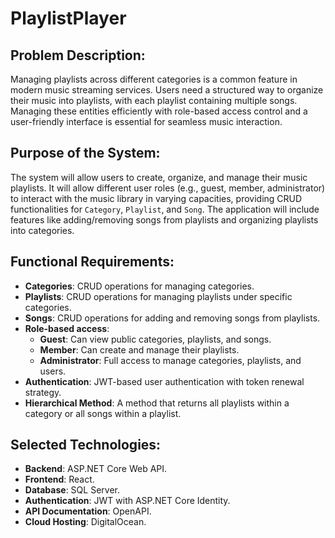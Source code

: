 # PlaylistPlayer

## Problem Description:

Managing playlists across different categories is a common feature in modern music streaming services. Users need a structured way to organize their music into playlists, with each playlist containing multiple songs. Managing these entities efficiently with role-based access control and a user-friendly interface is essential for seamless music interaction.

## Purpose of the System:

The system will allow users to create, organize, and manage their music playlists. It will allow different user roles (e.g., guest, member, administrator) to interact with the music library in varying capacities, providing CRUD functionalities for `Category`, `Playlist`, and `Song`. The application will include features like adding/removing songs from playlists and organizing playlists into categories.

## Functional Requirements:

- **Categories**: CRUD operations for managing categories.
- **Playlists**: CRUD operations for managing playlists under specific categories.
- **Songs**: CRUD operations for adding and removing songs from playlists.
- **Role-based access**:
  - **Guest**: Can view public categories, playlists, and songs.
  - **Member**: Can create and manage their playlists.
  - **Administrator**: Full access to manage categories, playlists, and users.
- **Authentication**: JWT-based user authentication with token renewal strategy.
- **Hierarchical Method**: A method that returns all playlists within a category or all songs within a playlist.

## Selected Technologies:

- **Backend**: ASP.NET Core Web API.
- **Frontend**: React.
- **Database**: SQL Server.
- **Authentication**: JWT with ASP.NET Core Identity.
- **API Documentation**: OpenAPI.
- **Cloud Hosting**: DigitalOcean.
